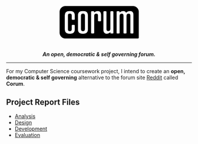 <div align="center">
  <img src="docs/images/logo.png" alt="corum" width="215">
</div>
<br>
<p align="center">
  <i><b>An open, democratic &amp; self governing forum.</b></i>
</p>

---

For my Computer Science coursework project, I intend to create an **open, democratic & self governing** alternative to the forum site [Reddit](https://www.reddit.com/) called **Corum**.

## Project Report Files
- [Analysis](docs/1-analysis)
- [Design](docs/2-design)
- [Development](docs/3-development)
- [Evaluation](docs/3-evaluation)